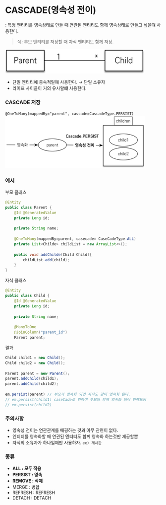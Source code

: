 # CASCADE(영속성 전이)
: 특정 엔티티를 영속상태로 만들 때 연관된 엔티티도 함께 영속상태로 만들고 싶을떄 사용한다.  
> 예: 부모 엔티티를 저장할 때 자식 엔티티도 함께 저장.
> 
<img width=450px src=./img/cascade.png>

- 단일 엔티티에 종속적일떄 사용한다. &rarr; 단일 소유자
- 라이프 사이클이 거의 유사할떄 사용한다.
### CASCADE 저장
`@OneToMany(mappedBy="parent", cascade=CascadeType.PERSIST)`  
<img width=450px src=./img/cascade-save.png>

### 예시
부모 클래스
```java
@Entity
public class Parent {
    @Id @GeneratedValue
    private Long id;

    private String name;

    @OneToMany(mappedBy=parent, casecade= CaseCadeType.ALL)
    private List<Childe> childList = new ArrayList<>();

    public void addChilde(Child Child){
        childList.add(child);
    }
}
```
자식 클래스
```java
@Entity
public class Child {
    @Id @GeneratedValue
    private Long id;

    private String name;

    @ManyToOne
    @JoinColumn("parent_id")
    Parent parent;
```
결과
```java
Child child1 = new Child();
Child child2 = new Child();

Parent parent = new Parent();
parent.addChild(child1);
parent.addChild(child2);

em.persist(parent) // 부모가 영속화 되면 자식도 같이 영속화 된다.
// em.persist(child1) caseCade로 인하여 부모와 함께 영속화 되어 안해도됨
// em.persist(child2)

```
### 주의사항
- 영속성 전이는 연관관계를 매핑하는 것과 아무 관련이 없다.
- 엔티티를 영속화할 때 연관된 엔티티도 함께 영속화 하는것만 제공할뿐 
- 자식의 소유자가 하나일때만 사용하자. `ex) 게시판` 

### 종류
- **ALL : 모두 적용**
- **PERSIST : 영속**
- **REMOVE : 삭제**
- MERGE : 병합
- REFRESH : REFRESH
- DETACH : DETACH
